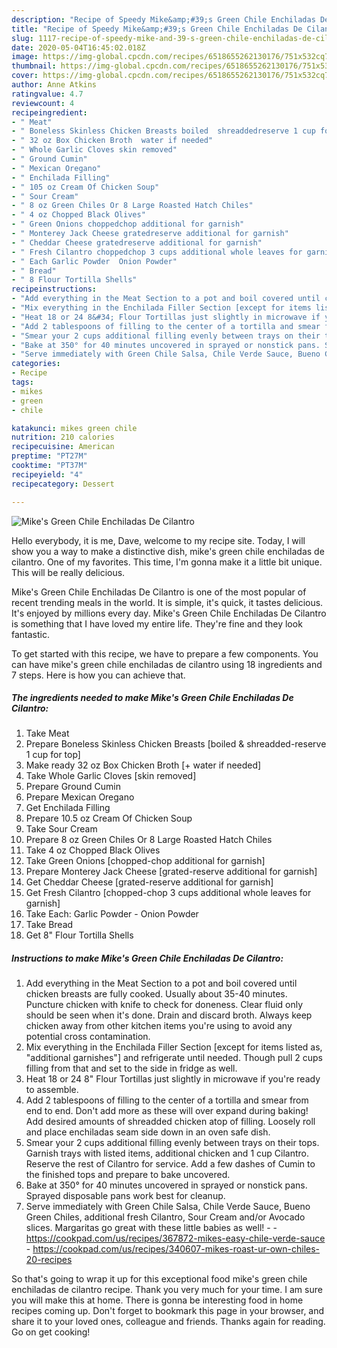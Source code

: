 ```yaml
---
description: "Recipe of Speedy Mike&amp;#39;s Green Chile Enchiladas De Cilantro"
title: "Recipe of Speedy Mike&amp;#39;s Green Chile Enchiladas De Cilantro"
slug: 1117-recipe-of-speedy-mike-and-39-s-green-chile-enchiladas-de-cilantro
date: 2020-05-04T16:45:02.018Z
image: https://img-global.cpcdn.com/recipes/6518655262130176/751x532cq70/mikes-green-chile-enchiladas-de-cilantro-recipe-main-photo.jpg
thumbnail: https://img-global.cpcdn.com/recipes/6518655262130176/751x532cq70/mikes-green-chile-enchiladas-de-cilantro-recipe-main-photo.jpg
cover: https://img-global.cpcdn.com/recipes/6518655262130176/751x532cq70/mikes-green-chile-enchiladas-de-cilantro-recipe-main-photo.jpg
author: Anne Atkins
ratingvalue: 4.7
reviewcount: 4
recipeingredient:
- " Meat"
- " Boneless Skinless Chicken Breasts boiled  shreaddedreserve 1 cup for top"
- " 32 oz Box Chicken Broth  water if needed"
- " Whole Garlic Cloves skin removed"
- " Ground Cumin"
- " Mexican Oregano"
- " Enchilada Filling"
- " 105 oz Cream Of Chicken Soup"
- " Sour Cream"
- " 8 oz Green Chiles Or 8 Large Roasted Hatch Chiles"
- " 4 oz Chopped Black Olives"
- " Green Onions choppedchop additional for garnish"
- " Monterey Jack Cheese gratedreserve additional for garnish"
- " Cheddar Cheese gratedreserve additional for garnish"
- " Fresh Cilantro choppedchop 3 cups additional whole leaves for garnish"
- " Each Garlic Powder  Onion Powder"
- " Bread"
- " 8 Flour Tortilla Shells"
recipeinstructions:
- "Add everything in the Meat Section to a pot and boil covered until chicken breasts are fully cooked. Usually about 35-40 minutes. Puncture chicken with knife to check for doneness. Clear fluid only should be seen when it&#39;s done. Drain and discard broth. Always keep chicken away from other kitchen items you&#39;re using to avoid any potential cross contamination."
- "Mix everything in the Enchilada Filler Section [except for items listed as, &#34;additional garnishes&#34;] and refrigerate until needed. Though pull 2 cups filling from that and set to the side in fridge as well."
- "Heat 18 or 24 8&#34; Flour Tortillas just slightly in microwave if you&#39;re ready to assemble."
- "Add 2 tablespoons of filling to the center of a tortilla and smear from end to end. Don&#39;t add more as these will over expand during baking! Add desired amounts of shreadded chicken atop of filling. Loosely roll and place enchiladas seam side down in an oven safe dish."
- "Smear your 2 cups additional filling evenly between trays on their tops. Garnish trays with listed items, additional chicken and 1 cup Cilantro. Reserve the rest of Cilantro for service. Add a few dashes of Cumin to the finished tops and prepare to bake uncovered."
- "Bake at 350° for 40 minutes uncovered in sprayed or nonstick pans. Sprayed disposable pans work best for cleanup."
- "Serve immediately with Green Chile Salsa, Chile Verde Sauce, Bueno Green Chiles, additional fresh Cilantro, Sour Cream and/or Avocado slices. Margaritas go great with these little babies as well!  https://cookpad.com/us/recipes/367872-mikes-easy-chile-verde-sauce https://cookpad.com/us/recipes/340607-mikes-roast-ur-own-chiles-20-recipes"
categories:
- Recipe
tags:
- mikes
- green
- chile

katakunci: mikes green chile 
nutrition: 210 calories
recipecuisine: American
preptime: "PT27M"
cooktime: "PT37M"
recipeyield: "4"
recipecategory: Dessert

---
```



![Mike&#39;s Green Chile Enchiladas De Cilantro](https://img-global.cpcdn.com/recipes/6518655262130176/751x532cq70/mikes-green-chile-enchiladas-de-cilantro-recipe-main-photo.jpg)

Hello everybody, it is me, Dave, welcome to my recipe site. Today, I will show you a way to make a distinctive dish, mike&#39;s green chile enchiladas de cilantro. One of my favorites. This time, I'm gonna make it a little bit unique. This will be really delicious.



Mike&#39;s Green Chile Enchiladas De Cilantro is one of the most popular of recent trending meals in the world. It is simple, it's quick, it tastes delicious. It's enjoyed by millions every day. Mike&#39;s Green Chile Enchiladas De Cilantro is something that I have loved my entire life. They're fine and they look fantastic.


To get started with this recipe, we have to prepare a few components. You can have mike&#39;s green chile enchiladas de cilantro using 18 ingredients and 7 steps. Here is how you can achieve that.

<!--inarticleads1-->

##### The ingredients needed to make Mike&#39;s Green Chile Enchiladas De Cilantro:

1. Take  Meat
1. Prepare  Boneless Skinless Chicken Breasts [boiled &amp; shreadded-reserve 1 cup for top]
1. Make ready  32 oz Box Chicken Broth [+ water if needed]
1. Take  Whole Garlic Cloves [skin removed]
1. Prepare  Ground Cumin
1. Prepare  Mexican Oregano
1. Get  Enchilada Filling
1. Prepare  10.5 oz Cream Of Chicken Soup
1. Take  Sour Cream
1. Prepare  8 oz Green Chiles Or 8 Large Roasted Hatch Chiles
1. Take  4 oz Chopped Black Olives
1. Take  Green Onions [chopped-chop additional for garnish]
1. Prepare  Monterey Jack Cheese [grated-reserve additional for garnish]
1. Get  Cheddar Cheese [grated-reserve additional for garnish]
1. Get  Fresh Cilantro [chopped-chop 3 cups additional whole leaves for garnish]
1. Take  Each: Garlic Powder - Onion Powder
1. Take  Bread
1. Get  8&#34; Flour Tortilla Shells




<!--inarticleads2-->

##### Instructions to make Mike&#39;s Green Chile Enchiladas De Cilantro:

1. Add everything in the Meat Section to a pot and boil covered until chicken breasts are fully cooked. Usually about 35-40 minutes. Puncture chicken with knife to check for doneness. Clear fluid only should be seen when it&#39;s done. Drain and discard broth. Always keep chicken away from other kitchen items you&#39;re using to avoid any potential cross contamination.
1. Mix everything in the Enchilada Filler Section [except for items listed as, &#34;additional garnishes&#34;] and refrigerate until needed. Though pull 2 cups filling from that and set to the side in fridge as well.
1. Heat 18 or 24 8&#34; Flour Tortillas just slightly in microwave if you&#39;re ready to assemble.
1. Add 2 tablespoons of filling to the center of a tortilla and smear from end to end. Don&#39;t add more as these will over expand during baking! Add desired amounts of shreadded chicken atop of filling. Loosely roll and place enchiladas seam side down in an oven safe dish.
1. Smear your 2 cups additional filling evenly between trays on their tops. Garnish trays with listed items, additional chicken and 1 cup Cilantro. Reserve the rest of Cilantro for service. Add a few dashes of Cumin to the finished tops and prepare to bake uncovered.
1. Bake at 350° for 40 minutes uncovered in sprayed or nonstick pans. Sprayed disposable pans work best for cleanup.
1. Serve immediately with Green Chile Salsa, Chile Verde Sauce, Bueno Green Chiles, additional fresh Cilantro, Sour Cream and/or Avocado slices. Margaritas go great with these little babies as well! -  - https://cookpad.com/us/recipes/367872-mikes-easy-chile-verde-sauce - https://cookpad.com/us/recipes/340607-mikes-roast-ur-own-chiles-20-recipes




So that's going to wrap it up for this exceptional food mike&#39;s green chile enchiladas de cilantro recipe. Thank you very much for your time. I am sure you will make this at home. There is gonna be interesting food in home recipes coming up. Don't forget to bookmark this page in your browser, and share it to your loved ones, colleague and friends. Thanks again for reading. Go on get cooking!
